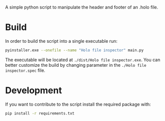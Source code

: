 A simple python script to manipulate the header and footer of an .holo file.

# Build

In order to build the script into a single executable run:

```bash
pyinstaller.exe --onefile --name "Holo file inspector" main.py
```

The executable will be located at `./dist/Holo file inspector.exe`.
You can better customize the build by changing parameter in the `./Holo file inspector.spec` file.

# Development

If you want to contribute to the script install the required package with:

```bash
pip install -r requirements.txt
```

